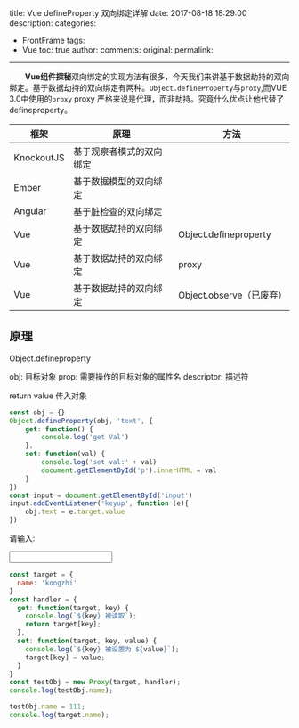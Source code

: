 title: Vue defineProperty 双向绑定详解
date: 2017-08-18 18:29:00
description:
categories:
- FrontFrame
tags:
- Vue
toc: true
author:
comments:
original:
permalink: 
---
　　**Vue组件探秘**双向绑定的实现方法有很多，今天我们来讲基于数据劫持的双向绑定。基于数据劫持的双向绑定有两种。`Object.defineProperty`与`proxy`,而VUE 3.0中使用的`proxy`
proxy 严格来说是代理，而非劫持。究竟什么优点让他代替了defineproperty。

框架 | 原理 | 方法
-----|------|----
KnockoutJS    | 基于观察者模式的双向绑定    | 
Ember    | 基于数据模型的双向绑定    | 
Angular    | 基于脏检查的双向绑定    | 
Vue    | 基于数据劫持的双向绑定   | Object.defineproperty
Vue    | 基于数据劫持的双向绑定   | proxy
Vue    | 基于数据劫持的双向绑定   | Object.observe（已废弃）

<!-- more -->



## 原理

Object.defineproperty

obj: 目标对象
prop: 需要操作的目标对象的属性名
descriptor: 描述符

return value 传入对象

```javascript
const obj = {}
Object.defineProperty(obj, 'text', {
	get: function() {
		console.log('get Val')
	},
	set: function(val) {
		console.log('set val:' + val)
		document.getElementById('p').innerHTML = val
	}
})
const input = document.getElementById('input')
input.addEventListener('keyup', function (e){
	obj.text = e.target.value
})
```

<main>
  <p>请输入:</p>
  <input type="text" id="input">
  <p id="p"></p>
</main>

<script type="text/javascript">
	(function () {
		const obj = {}
		Object.defineProperty(obj, 'text', {
			get: function() {
				console.log('get Val')
			},
			set: function(val) {
				console.log('set val:' + val)
				document.getElementById('p').innerHTML = val
			}
		})
		const input = document.getElementById('input')
		input.addEventListener('keyup', function (e){
			obj.text = e.target.value
		})
	})()
</script>

```javascript
const target = {
  name: 'kongzhi'
}
const handler = {
  get: function(target, key) {
    console.log(`${key} 被读取`);
    return target[key];
  },
  set: function(target, key, value) {
    console.log(`${key} 被设置为 ${value}`);
    target[key] = value;
  }
}
const testObj = new Proxy(target, handler);
console.log(testObj.name);

testObj.name = 111;
console.log(target.name);
```

